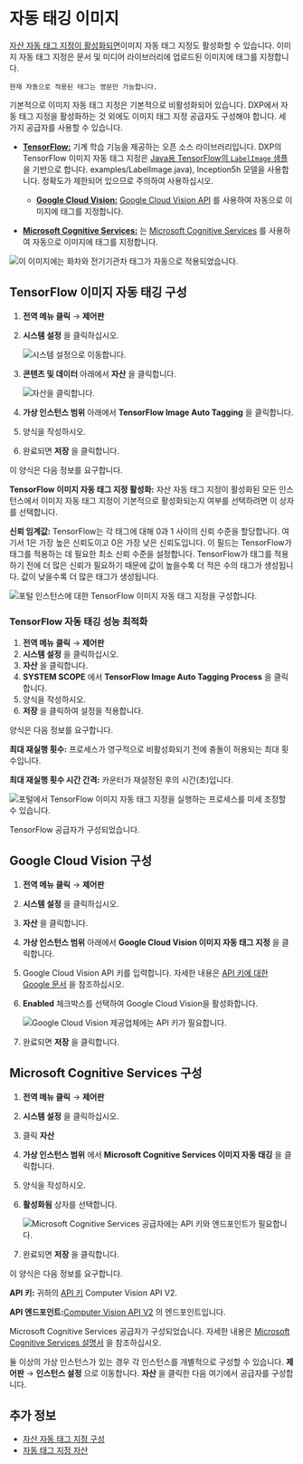 # 자동 태깅 이미지

[자산 자동 태그 지정이 활성화되면](./configuring-asset-auto-tagging.md)이미지 자동 태그 지정도 활성화할 수 있습니다. 이미지 자동 태그 지정은 문서 및 미디어 라이브러리에 업로드된 이미지에 태그를 지정합니다.

```{tip}
현재 자동으로 적용된 태그는 영문만 가능합니다.
```

기본적으로 이미지 자동 태그 지정은 기본적으로 비활성화되어 있습니다. DXP에서 자동 태그 지정을 활성화하는 것 외에도 이미지 태그 지정 공급자도 구성해야 합니다. 세 가지 공급자를 사용할 수 있습니다.

* [**TensorFlow:**](#configuring-tensorflow-image-auto-tagging) 기계 학습 기능을 제공하는 오픈 소스 라이브러리입니다. DXP의 TensorFlow 이미지 자동 태그 지정은 [Java용 TensorFlow의 `LabelImage` 샘플](https://github.com/tensorflow/tensorflow/blob/master/tensorflow/java/src/main/java/org/tensorflow/) 을 기반으로 합니다. examples/LabelImage.java), Inception5h 모델을 사용합니다. 정확도가 제한되어 있으므로 주의하여 사용하십시오.
  
  * [**Google Cloud Vision:**](#configuring-google-cloud-vision) [Google Cloud Vision API](https://cloud.google.com/vision/) 를 사용하여 자동으로 이미지에 태그를 지정합니다.

* [**Microsoft Cognitive Services:**](#configuring-microsoft-cognitive-services) 는 [Microsoft Cognitive Services](https://azure.microsoft.com/en-us/services/cognitive-services/) 를 사용하여 자동으로 이미지에 태그를 지정합니다.

![이 이미지에는 화차와 전기기관차 태그가 자동으로 적용되었습니다.](./auto-tagging-images/images/01.png)

## TensorFlow 이미지 자동 태깅 구성

1. **전역 메뉴 클릭** &rarr; **제어판**
1. **시스템 설정** 을 클릭하십시오.
   
   ![시스템 설정으로 이동합니다.](./auto-tagging-images/images/02.png)

1. **콘텐츠 및 데이터** 아래에서 **자산** 을 클릭합니다.
   
   ![자산을 클릭합니다.](./auto-tagging-images/images/03.png)

1. **가상 인스턴스 범위** 아래에서 **TensorFlow Image Auto Tagging** 을 클릭합니다.

1. 양식을 작성하시오.
1. 완료되면 **저장** 을 클릭합니다.

이 양식은 다음 정보를 요구합니다.

**TensorFlow 이미지 자동 태그 지정 활성화:** 자산 자동 태그 지정이 활성화된 모든 인스턴스에서 이미지 자동 태그 지정이 기본적으로 활성화되는지 여부를 선택하려면 이 상자를 선택합니다.

**신뢰 임계값:** TensorFlow는 각 태그에 대해 0과 1 사이의 신뢰 수준을 할당합니다. 여기서 1은 가장 높은 신뢰도이고 0은 가장 낮은 신뢰도입니다. 이 필드는 TensorFlow가 태그를 적용하는 데 필요한 최소 신뢰 수준을 설정합니다. TensorFlow가 태그를 적용하기 전에 더 많은 신뢰가 필요하기 때문에 값이 높을수록 더 적은 수의 태그가 생성됩니다. 값이 낮을수록 더 많은 태그가 생성됩니다.

![포털 인스턴스에 대한 TensorFlow 이미지 자동 태그 지정을 구성합니다.](./auto-tagging-images/images/04.png)

### TensorFlow 자동 태깅 성능 최적화

1. **전역 메뉴 클릭** &rarr; **제어판**
1. **시스템 설정** 을 클릭하십시오.
1. **자산** 을 클릭합니다.
1. **SYSTEM SCOPE** 에서 **TensorFlow Image Auto Tagging Process** 을 클릭합니다.
1. 양식을 작성하시오.
1. **저장** 을 클릭하여 설정을 적용합니다.

양식은 다음 정보를 요구합니다.

**최대 재실행 횟수:** 프로세스가 영구적으로 비활성화되기 전에 충돌이 허용되는 최대 횟수입니다.

**최대 재실행 횟수 시간 간격:** 카운터가 재설정된 후의 시간(초)입니다.

![포털에서 TensorFlow 이미지 자동 태그 지정을 실행하는 프로세스를 미세 조정할 수 있습니다.](./auto-tagging-images/images/05.png)

TensorFlow 공급자가 구성되었습니다.

## Google Cloud Vision 구성

1. **전역 메뉴 클릭** &rarr; **제어판**
1. **시스템 설정** 을 클릭하십시오.
1. **자산** 을 클릭합니다.
1. **가상 인스턴스 범위** 아래에서 **Google Cloud Vision 이미지 자동 태그 지정** 을 클릭합니다.
1. Google Cloud Vision API 키를 입력합니다. 자세한 내용은 [API 키에 대한 Google 문서](https://cloud.google.com/docs/authentication/api-keys) 을 참조하십시오.
1. **Enabled** 체크박스를 선택하여 Google Cloud Vision을 활성화합니다.
   
   ![Google Cloud Vision 제공업체에는 API 키가 필요합니다.](./auto-tagging-images/images/06.png)

1. 완료되면 **저장** 을 클릭합니다.

## Microsoft Cognitive Services 구성

1. **전역 메뉴 클릭** &rarr; **제어판**
1. **시스템 설정** 을 클릭하십시오.
1. 클릭 **자산**
1. **가상 인스턴스 범위** 에서 **Microsoft Cognitive Services 이미지 자동 태깅** 을 클릭합니다.
1. 양식을 작성하시오.
1. **활성화됨** 상자를 선택합니다.
   
   ![Microsoft Cognitive Services 공급자에는 API 키와 엔드포인트가 필요합니다.](./auto-tagging-images/images/07.png)

1. 완료되면 **저장** 을 클릭합니다.

이 양식은 다음 정보를 요구합니다.

**API 키:** 귀하의 [API 키](https://azure.microsoft.com/en-us/try/cognitive-services/my-apis/?apiSlug=computer-services) Computer Vision API V2.

**API 엔드포인트:**[Computer Vision API V2](https://westcentralus.api.cognitive.microsoft.com/vision/v2.0) 의 엔드포인트입니다.

Microsoft Cognitive Services 공급자가 구성되었습니다. 자세한 내용은 [Microsoft Cognitive Services 설명서](https://docs.microsoft.com/en-us/azure/cognitive-services/) 을 참조하십시오.

둘 이상의 가상 인스턴스가 있는 경우 각 인스턴스를 개별적으로 구성할 수 있습니다. **제어판** &rarr; **인스턴스 설정** 으로 이동합니다. **자산** 을 클릭한 다음 여기에서 공급자를 구성합니다.

## 추가 정보

* [자산 자동 태그 지정 구성](./configuring-asset-auto-tagging.md)
* [자동 태그 지정 자산](./auto-tagging-assets.md)
